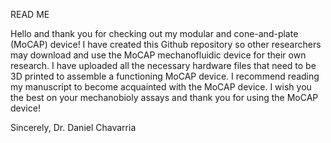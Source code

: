 READ ME

Hello and thank you for checking out my modular and cone-and-plate (MoCAP) device!
I have created this Github repository so other researchers may download and use the MoCAP mechanofluidic device for their own research. 
I have uploaded all the necessary hardware files that need to be 3D printed to assemble a functioning MoCAP device. 
I recommend reading my manuscript to become acquainted with the MoCAP device.
I wish you the best on your mechanobioly assays and thank you for using the MoCAP device!

Sincerely, 
Dr. Daniel Chavarria

